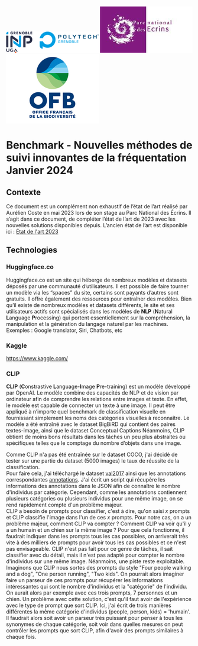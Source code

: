 ![Logo Polytech&INP](logo_Polytech&INP.png)
![Logo PNE](logo_PNE.jpg)
![Logo OFB](logo_OFB.jpg)  
# Benchmark - Nouvelles méthodes de suivi innovantes de la fréquentation <br> Janvier 2024

## Contexte
Ce document est un complément non exhaustif de l’état de l’art réalisé par Aurélien Coste en mai 2023 lors de son stage au Parc National des Écrins. Il s’agit dans ce document, de compléter l’état de l’art de 2023 avec les nouvelles solutions disponibles depuis. L’ancien état de l’art est disponible ici : [État de l'art 2023](https://github.com/Attendance-PNE-OFB/docs/blob/main/%C3%89tat%20de%20l'art%20-%20M%C3%A9thodes%20de%20suivi%20innovantes.pdf)

## Technologies
### Huggingface.co
Huggingface.co est un site qui héberge de nombreux modèles et datasets déposés par une communauté d’utilisateurs. 
Il est possible de faire tourner un modèle via les “spaces” du site, certains sont payants d’autres sont gratuits. 
Il offre également des ressources pour entraîner des modèles. Bien qu’il existe de nombreux modèles et datasets différents, 
le site et ses utilisateurs actifs sont spécialisés dans les modèles de **NLP** (**N**atural **L**anguage **P**rocessing) qui portent essentiellement sur la compréhension, 
la manipulation et la génération du langage naturel par les machines. Exemples : Google translator, Siri, Chatbots, etc

### Kaggle
https://www.kaggle.com/

### CLIP
**CLIP** (**C**onstrastive **L**anguage-**I**mage **P**re-training) est un modèle développé par OpenAI. 
Le modèle combine des capacités de NLP et de vision par ordinateur afin de comprendre les relations entre images et texte. En effet, le modèle est capable de connecter un texte à une image. 
Il peut être appliqué à n’importe quel benchmark de classification visuelle en fournissant simplement les noms des catégories visuelles à reconnaître. 
Le modèle a été entraîné avec le dataset BigBiRD qui contient des paires textes-image, ainsi que le dataset Conceptual Captions
Néanmoins, CLIP obtient de moins bons résultats dans les tâches un peu plus abstraites ou spécifiques telles que le comptage du nombre d’objets dans une image.  

Comme CLIP n'a pas été entraînée sur le dataset COCO, j'ai décidé de tester sur une partie du dataset (5000 images) le taux de réussite de la classification.  
Pour faire cela, j'ai téléchargé le dataset [val2017](http://images.cocodataset.org/zips/val2017.zip) ainsi que les annotations correspondantes [annotations](http://images.cocodataset.org/annotations/annotations_trainval2017.zip). J'ai écrit un script qui récupère les informations des annotations dans le JSON afin de connaître le nombre d'individus par catégorie. Cependant, comme les annotations contiennent plusieurs catégories ou plusieurs individus pour une même image, on se rend rapidement compte d'un problème majeur.  
CLIP a besoin de prompts pour classifier, c'est à dire, qu'on saisi *x* prompts et CLIP classifie l'image dans l'un de ces *x* prompts. Pour notre cas, on a un problème majeur, comment CLIP va compter ? Comment CLIP va voir qu'il y a un humain et un chien sur la même image ? Pour que cela fonctionne, il faudrait indiquer dans les prompts tous les cas possibles, on arriverait très vite à des milliers de prompts pour avoir tous les cas possibles et ce n'est pas envisageable. CLIP n'est pas fait pour ce genre de tâches, il sait classifier avec du détail, mais il n'est pas adapté pour compter le nombre d'individus sur une même image. 
Néanmoins, une piste reste exploitable. Imaginons que CLIP nous sortes des prompts du style "Four people walking and a dog", "One person running", "Two kids". On pourrait alors imaginer faire un parseur de ces prompts pour récupérer les informations intéressantes qui sont le nombre d'individus et la "catégorie" de l'individu. On aurait alors par exemple avec ces trois prompts, 7 personnes et un chien. Un problème avec cette solution, c'est qu'il faut avoir de l'expérience avec le type de prompt que sort CLIP. Ici, j'ai écrit de trois manières différentes la même catégorie d'individus (people, person, kids) = 'humain'. Il faudrait alors soit avoir un parseur très puissant pour penser à tous les synonymes de chaque catégorie, soit voir dans quelles mesures on peut contrôler les prompts que sort CLIP, afin d'avoir des prompts similaires à chaque fois.
